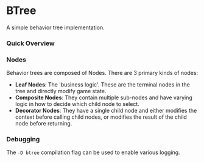 # BTree

A simple behavior tree implementation. 

### **Quick Overview**

### Nodes

Behavior trees are composed of Nodes. There are 3 primary kinds of nodes:
* **Leaf Nodes**: The 'business logic'. These are the terminal nodes in the tree and directly modify game state.
* **Composite Nodes**: They contain multiple sub-nodes and have varying logic in how to decide which child node to select.
* **Decorator Nodes**: They have a single child node and either modifies the context before calling child nodes, or modifies the result of the child node before returning.

### Debugging
The `-D btree` compilation flag can be used to enable various logging.
